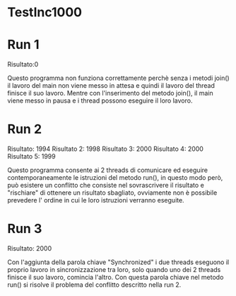 # TestInc1000


# Run 1
Risultato:0

Questo programma non funziona correttamente perchè senza i metodi join() il lavoro del main non viene messo in attesa e quindi il lavoro 
del thread finisce il suo lavoro.
Mentre con l'inserimento del metodo join(), il main viene messo in pausa e i thread possono eseguire il loro lavoro.

 


# Run 2
Risultato: 1994
Risultato 2: 1998
Risultato 3: 2000
Risultato 4: 2000
Risultato 5: 1999

Questo programma consente ai 2 threads di comunicare ed eseguire contemporaneamente le istruzioni del metodo run(), in questo modo però, può esistere un conflitto che consiste nel sovrascrivere il risultato e "rischiare" di ottenere un risultato sbagliato, 
ovviamente 
non è possibile prevedere l' ordine in cui le loro istruzioni verranno eseguite.





# Run 3
Risultato: 2000

Con l'aggiunta della parola chiave "Synchronized" i due threads eseguono il proprio lavoro in sincronizzazione tra loro, solo 
quando uno dei 2 threads finisce il suo lavoro, comincia l'altro.
Con questa parola chiave nel metodo run() si risolve il problema del conflitto descritto nella run 2.

